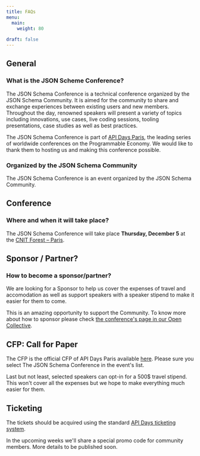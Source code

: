 ```yaml
---
title: FAQs
menu:
  main:
    weight: 80
    
draft: false
---
```


## General

### What is the JSON Scheme Conference?

The JSON Schema Conference is a technical conference organized by the JSON Schema Community.
It is aimed for the community to share and exchange experiences between existing users and new members. Throughout the day, renowned speakers will present a variety of topics including innovations, use cases, live coding sessions, tooling presentations, case studies as well as best practices.

The JSON Schema Conference is part of [API Days Paris](https://www.apidays.global/paris/), the leading series of worldwide conferences on the Programmable Economy. We would like to thank them to hosting us and making this conference possible.

### Organized by the JSON Schema Community

The JSON Schema Conference is an event organized by the JSON Schema Community.

## Conference

### Where and when it will take place?

The JSON Schema Conference will take place **Thursday, December 5** at the [CNIT Forest – Paris](https://maps.app.goo.gl/U4urzY2seAZyDac78).

## Sponsor / Partner?

### How to become a sponsor/partner?

We are looking for a Sponsor to help us cover the expenses of travel and accomodation as well as support speakers with a speaker stipend to make it easier for them to come.

This is an amazing opportunity to support the Community. To know more about how to sponsor please check [the conference's page in our Open Collective](https://opencollective.com/json-schema/events/the-json-schema-conference-f259215b).


## CFP: Call for Paper

The CFP is the official CFP of API Days Paris available [here](https://apidays.typeform.com/to/ILJeAaV8?typeform-source=www.apidays.global#event_name=xxxxx). Please sure you select The JSON Schema Conference in the event's list.

Last but not least, selected speakers can opt-in for a 500$ travel stipend. This won't cover all the expenses but we hope to make everything much easier for them.

## Ticketing

The tickets should be acquired using the standard [API Days ticketing system](https://ticket.apidays.global/event/apidays-paris-2024/f8f61349-4f78-4bba-a162-68d598833116/cart).

In the upcoming weeks we'll share a special promo code for community members. More details to be published soon.
